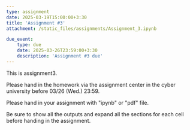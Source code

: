 ```yaml
---
type: assignment
date: 2025-03-19T15:00:00+3:30
title: 'Assignment #3'
attachment: /static_files/assignments/Assignment_3.ipynb

due_event: 
    type: due
    date: 2025-03-26T23:59:00+3:30
    description: 'Assignment #3 due'
---
```

This is assignment3.

Please hand in the homework via the assignment center in the cyber university before 03/26 (Wed.) 23:59.

Please hand in your assignment with "ipynb" or "pdf" file.

Be sure to show all the outputs and expand all the sections for each cell before handing in the assignment.
